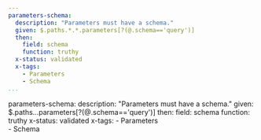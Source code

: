 ```yaml
---
parameters-schema:
  description: "Parameters must have a schema."
  given: $.paths.*.*.parameters[?(@.schema=='query')]
  then:
    field: schema
    function: truthy
  x-status: validated
  x-tags:
    - Parameters      
    - Schema  
...
```

parameters-schema:
  description: "Parameters must have a schema."
  given: $.paths.*.*.parameters[?(@.schema=='query')]
  then:
    field: schema
    function: truthy
  x-status: validated
  x-tags:
    - Parameters      
    - Schema       